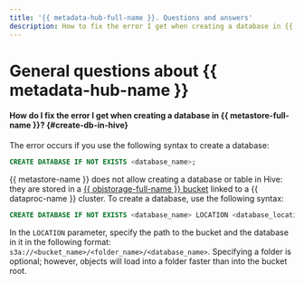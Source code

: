 ```yaml
---
title: '{{ metadata-hub-full-name }}. Questions and answers'
description: How to fix the error I get when creating a database in {{ metastore-name }}? Find the answers to these and other questions in this article.
---
```


# General questions about {{ metadata-hub-name }}

#### How do I fix the error I get when creating a database in {{ metastore-full-name }}? {#create-db-in-hive}

The error occurs if you use the following syntax to create a database:

```sql
CREATE DATABASE IF NOT EXISTS <database_name>;
```

{{ metastore-name }} does not allow creating a database or table in Hive: they are stored in a [{{ objstorage-full-name }} bucket](../../storage/concepts/bucket.md) linked to a {{ dataproc-name }} cluster. To create a database, use the following syntax:

```sql
CREATE DATABASE IF NOT EXISTS <database_name> LOCATION <database_location>;
```

In the `LOCATION` parameter, specify the path to the bucket and the database in it in the following format: `s3a://<bucket_name>/<folder_name>/<database_name>`. Specifying a folder is optional; however, objects will load into a folder faster than into the bucket root.

